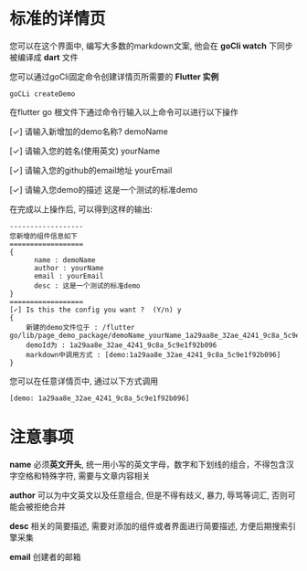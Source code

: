 # 标准的详情页

您可以在这个界面中, 编写大多数的markdown文案, 他会在 **goCli watch** 下同步被编译成 **dart** 文件

您可以通过goCli固定命令创建详情页所需要的 **Flutter 实例**

```
goCLi createDemo
```

在flutter go 根文件下通过命令行输入以上命令可以进行以下操作

[✓] 请输入新增加的demo名称? demoName

[✓] 请输入您的姓名(使用英文) yourName

[✓] 请输入您的github的email地址 yourEmail

[✓] 请输入您demo的描述 这是一个测试的标准demo


在完成以上操作后, 可以得到这样的输出:


```
------------------
您新增的组件信息如下
==================
{
	  name : demoName
	  author : yourName
	  email : yourEmail
	  desc : 这是一个测试的标准demo
}
==================
[✓] Is this the config you want ?  (Y/n) y
{
    新建的demo文件位于 : /flutter go/lib/page_demo_package/demoName_yourName_1a29aa8e_32ae_4241_9c8a_5c9e1f92b096
    demoId为 : 1a29aa8e_32ae_4241_9c8a_5c9e1f92b096
    markdown中调用方式 : [demo:1a29aa8e_32ae_4241_9c8a_5c9e1f92b096]
}

```
您可以在任意详情页中, 通过以下方式调用

```
[demo: 1a29aa8e_32ae_4241_9c8a_5c9e1f92b096]
```

# 注意事项

**name** 必须**英文开头**, 统一用小写的英文字母，数字和下划线的组合，不得包含汉字空格和特殊字符, 需要与文章内容相关


**author** 可以为中文英文以及任意组合, 但是不得有歧义, 暴力, 辱骂等词汇, 否则可能会被拒绝合并

**desc** 相关的简要描述, 需要对添加的组件或者界面进行简要描述, 方便后期搜索引擎采集

**email** 创建者的邮箱

